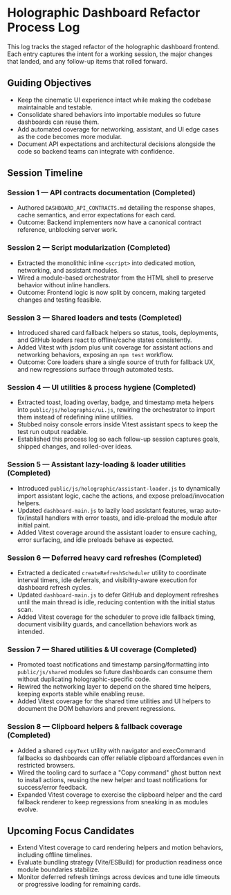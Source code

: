 # Holographic Dashboard Refactor Process Log

This log tracks the staged refactor of the holographic dashboard frontend. Each entry captures the intent for a working session, the major changes that landed, and any follow-up items that rolled forward.

## Guiding Objectives
- Keep the cinematic UI experience intact while making the codebase maintainable and testable.
- Consolidate shared behaviors into importable modules so future dashboards can reuse them.
- Add automated coverage for networking, assistant, and UI edge cases as the code becomes more modular.
- Document API expectations and architectural decisions alongside the code so backend teams can integrate with confidence.

## Session Timeline
### Session 1 — API contracts documentation (Completed)
- Authored `DASHBOARD_API_CONTRACTS.md` detailing the response shapes, cache semantics, and error expectations for each card.
- Outcome: Backend implementers now have a canonical contract reference, unblocking server work.

### Session 2 — Script modularization (Completed)
- Extracted the monolithic inline `<script>` into dedicated motion, networking, and assistant modules.
- Wired a module-based orchestrator from the HTML shell to preserve behavior without inline handlers.
- Outcome: Frontend logic is now split by concern, making targeted changes and testing feasible.

### Session 3 — Shared loaders and tests (Completed)
- Introduced shared card fallback helpers so status, tools, deployments, and GitHub loaders react to offline/cache states consistently.
- Added Vitest with jsdom plus unit coverage for assistant actions and networking behaviors, exposing an `npm test` workflow.
- Outcome: Core loaders share a single source of truth for fallback UX, and new regressions surface through automated tests.

### Session 4 — UI utilities & process hygiene (Completed)
- Extracted toast, loading overlay, badge, and timestamp meta helpers into `public/js/holographic/ui.js`, rewiring the orchestrator to import them instead of redefining inline utilities.
- Stubbed noisy console errors inside Vitest assistant specs to keep the test run output readable.
- Established this process log so each follow-up session captures goals, shipped changes, and rolled-over ideas.

### Session 5 — Assistant lazy-loading & loader utilities (Completed)
- Introduced `public/js/holographic/assistant-loader.js` to dynamically import assistant logic, cache the actions, and expose preload/invocation helpers.
- Updated `dashboard-main.js` to lazily load assistant features, wrap auto-fix/install handlers with error toasts, and idle-preload the module after initial paint.
- Added Vitest coverage around the assistant loader to ensure caching, error surfacing, and idle preloads behave as expected.

### Session 6 — Deferred heavy card refreshes (Completed)
- Extracted a dedicated `createRefreshScheduler` utility to coordinate interval timers, idle deferrals, and visibility-aware execution for dashboard refresh cycles.
- Updated `dashboard-main.js` to defer GitHub and deployment refreshes until the main thread is idle, reducing contention with the initial status scan.
- Added Vitest coverage for the scheduler to prove idle fallback timing, document visibility guards, and cancellation behaviors work as intended.

### Session 7 — Shared utilities & UI coverage (Completed)
- Promoted toast notifications and timestamp parsing/formatting into `public/js/shared` modules so future dashboards can consume them without duplicating holographic-specific code.
- Rewired the networking layer to depend on the shared time helpers, keeping exports stable while enabling reuse.
- Added Vitest coverage for the shared time utilities and UI helpers to document the DOM behaviors and prevent regressions.

### Session 8 — Clipboard helpers & fallback coverage (Completed)
- Added a shared `copyText` utility with navigator and execCommand fallbacks so dashboards can offer reliable clipboard affordances even in restricted browsers.
- Wired the tooling card to surface a "Copy command" ghost button next to install actions, reusing the new helper and toast notifications for success/error feedback.
- Expanded Vitest coverage to exercise the clipboard helper and the card fallback renderer to keep regressions from sneaking in as modules evolve.

## Upcoming Focus Candidates
- Extend Vitest coverage to card rendering helpers and motion behaviors, including offline timelines.
- Evaluate bundling strategy (Vite/ESBuild) for production readiness once module boundaries stabilize.
- Monitor deferred refresh timings across devices and tune idle timeouts or progressive loading for remaining cards.
